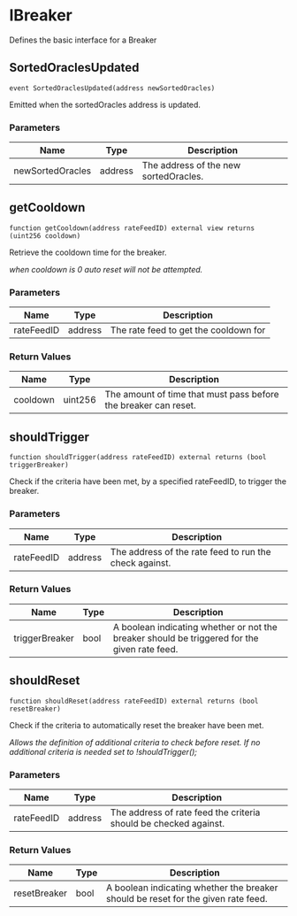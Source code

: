 # IBreaker

Defines the basic interface for a Breaker

## SortedOraclesUpdated

```solidity
event SortedOraclesUpdated(address newSortedOracles)
```

Emitted when the sortedOracles address is updated.

### Parameters

| Name             | Type    | Description                           |
| ---------------- | ------- | ------------------------------------- |
| newSortedOracles | address | The address of the new sortedOracles. |

## getCooldown

```solidity
function getCooldown(address rateFeedID) external view returns (uint256 cooldown)
```

Retrieve the cooldown time for the breaker.

_when cooldown is 0 auto reset will not be attempted._

### Parameters

| Name       | Type    | Description                           |
| ---------- | ------- | ------------------------------------- |
| rateFeedID | address | The rate feed to get the cooldown for |

### Return Values

| Name     | Type    | Description                                                     |
| -------- | ------- | --------------------------------------------------------------- |
| cooldown | uint256 | The amount of time that must pass before the breaker can reset. |

## shouldTrigger

```solidity
function shouldTrigger(address rateFeedID) external returns (bool triggerBreaker)
```

Check if the criteria have been met, by a specified rateFeedID, to trigger the breaker.

### Parameters

| Name       | Type    | Description                                            |
| ---------- | ------- | ------------------------------------------------------ |
| rateFeedID | address | The address of the rate feed to run the check against. |

### Return Values

| Name           | Type | Description                                                                                  |
| -------------- | ---- | -------------------------------------------------------------------------------------------- |
| triggerBreaker | bool | A boolean indicating whether or not the breaker should be triggered for the given rate feed. |

## shouldReset

```solidity
function shouldReset(address rateFeedID) external returns (bool resetBreaker)
```

Check if the criteria to automatically reset the breaker have been met.

_Allows the definition of additional criteria to check before reset. If no additional criteria is needed set to !shouldTrigger();_

### Parameters

| Name       | Type    | Description                                                      |
| ---------- | ------- | ---------------------------------------------------------------- |
| rateFeedID | address | The address of rate feed the criteria should be checked against. |

### Return Values

| Name         | Type | Description                                                                       |
| ------------ | ---- | --------------------------------------------------------------------------------- |
| resetBreaker | bool | A boolean indicating whether the breaker should be reset for the given rate feed. |
